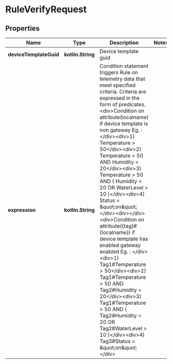 
# RuleVerifyRequest

## Properties
Name | Type | Description | Notes
------------ | ------------- | ------------- | -------------
**deviceTemplateGuid** | **kotlin.String** | Device template guid | 
**expression** | **kotlin.String** | Condition statement triggers Rule on telemetry data that meet specified criteria. Criteria are expressed in the form of predicates.  &lt;div&gt;Condition on attribute(localname) if device template is non gateway Eg. : &lt;/div&gt;&lt;div&gt;1) Temperature &gt; 50&lt;/div&gt;&lt;div&gt;2) Temperature &gt; 50 AND Humidity &lt; 20&lt;/div&gt;&lt;div&gt;3) Temperature &gt; 50 AND ( Humidity &lt; 20 OR WaterLevel &gt; 10 )&lt;/div&gt;&lt;div&gt;4) Status &#x3D; \&quot;on\&quot;&lt;/div&gt;&lt;div&gt;&lt;/div&gt;&lt;div&gt;Condition on attribute({tag}#{localname}) if device template has enabled gateway enabled Eg. : &lt;/div&gt;&lt;div&gt;1) Tag1#Temperature &gt; 50&lt;/div&gt;&lt;div&gt;2) Tag1#Temperature &gt; 50 AND Tag2#Humidity &lt; 20&lt;/div&gt;&lt;div&gt;3) Tag1#Temperature &gt; 50 AND ( Tag2#Humidity &lt; 20 OR Tag2#WaterLevel &gt; 10 )&lt;/div&gt;&lt;div&gt;4) Tag3#Status &#x3D; \&quot;on\&quot;&lt;/div&gt; | 



